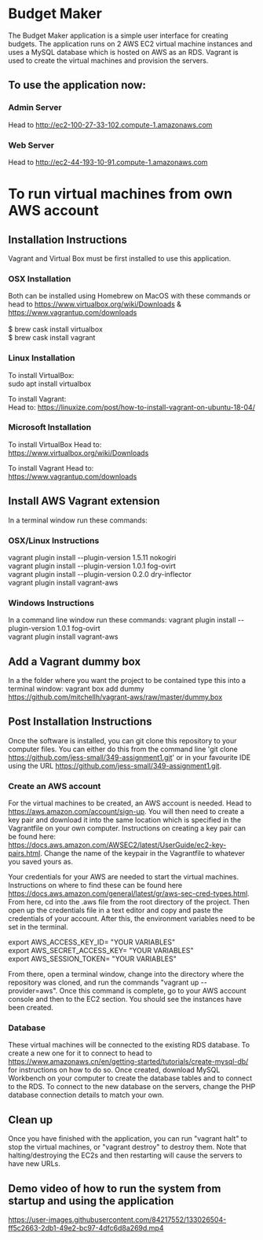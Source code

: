 # Budget Maker
The Budget Maker application is a simple user interface for creating budgets. The application runs on 2 AWS EC2 virtual machine instances and uses a MySQL database which is hosted on AWS as an RDS. Vagrant is used to create the virtual machines and provision the servers.

## To use the application now:

### Admin Server
Head to http://ec2-100-27-33-102.compute-1.amazonaws.com

### Web Server
Head to http://ec2-44-193-10-91.compute-1.amazonaws.com

# To run virtual machines from own AWS account

## Installation Instructions
Vagrant and Virtual Box must be first installed to use this application. 

### OSX Installation
Both can be installed using Homebrew on MacOS with these commands or head to https://www.virtualbox.org/wiki/Downloads & https://www.vagrantup.com/downloads <br> <br>
$ brew cask install virtualbox <br>
$ brew cask install vagrant

### Linux Installation
To install VirtualBox: <br>
sudo apt install virtualbox

To install Vagrant: <br>
Head to:
https://linuxize.com/post/how-to-install-vagrant-on-ubuntu-18-04/


### Microsoft Installation
To install VirtualBox
Head to: <br>
https://www.virtualbox.org/wiki/Downloads <br>

To install Vagrant
Head to: <br>
https://www.vagrantup.com/downloads

## Install AWS Vagrant extension
In a terminal window run these commands:

### OSX/Linux Instructions
vagrant plugin install --plugin-version 1.5.11 nokogiri <br>
vagrant plugin install --plugin-version 1.0.1 fog-ovirt <br>
vagrant plugin install --plugin-version 0.2.0 dry-inflector<br>
vagrant plugin install vagrant-aws

### Windows Instructions
In a command line window run these commands:
vagrant plugin install --plugin-version 1.0.1 fog-ovirt <br>
vagrant plugin install vagrant-aws

## Add a Vagrant dummy box
In a the folder where you want the project to be contained type this into a terminal window:
vagrant box add dummy https://github.com/mitchellh/vagrant-aws/raw/master/dummy.box


## Post Installation Instructions 
Once the software is installed, you can git clone this repository to your computer files. You can either do this from the command line 'git clone https://github.com/jess-small/349-assignment1.git' or in your favourite IDE using the URL https://github.com/jess-small/349-assignment1.git.

### Create an AWS account
For the virtual machines to be created, an AWS account is needed. Head to https://aws.amazon.com/account/sign-up.
You will then need to create a key pair and download it into the same location which is specified in the Vagrantfile on your own computer. Instructions on creating a key pair can be found here: https://docs.aws.amazon.com/AWSEC2/latest/UserGuide/ec2-key-pairs.html. Change the name of the keypair in the Vagrantfile to whatever you saved yours as.

Your credentials for your AWS are needed to start the virtual machines. Instructions on where to find these can be found here https://docs.aws.amazon.com/general/latest/gr/aws-sec-cred-types.html.
From here, cd into the .aws file from the root directory of the project. Then open up the credentials file in a text editor and copy and paste the credentials of your account. After this, the environment variables need to be set in the terminal. 

export AWS_ACCESS_KEY_ID= "YOUR VARIABLES" <br>
export AWS_SECRET_ACCESS_KEY= "YOUR VARIABLES" <br>
export AWS_SESSION_TOKEN= "YOUR VARIABLES" <br>


From there, open a terminal window, change into the directory where the repository was cloned, and run the commands "vagrant up --provider=aws". Once this command is complete, go to your AWS account console and then to the EC2 section. You should see the instances have been created.

### Database
These virtual machines will be connected to the existing RDS database. To create a new one for it to connect to head to https://www.amazonaws.cn/en/getting-started/tutorials/create-mysql-db/ for instructions on how to do so. Once created, download MySQL Workbench on your computer to create the database tables and to connect to the RDS. To connect to the new database on the servers, change the PHP database connection details to match your own.


## Clean up
Once you have finished with the application, you can run "vagrant halt" to stop the virtual machines, or "vagrant destroy" to destroy them. Note that halting/destroying the EC2s and then restarting will cause the servers to have new URLs.



## Demo video of how to run the system from startup and using the application
https://user-images.githubusercontent.com/84217552/133026504-ff5c2663-2db1-49e2-bc97-4dfc6d8a269d.mp4


